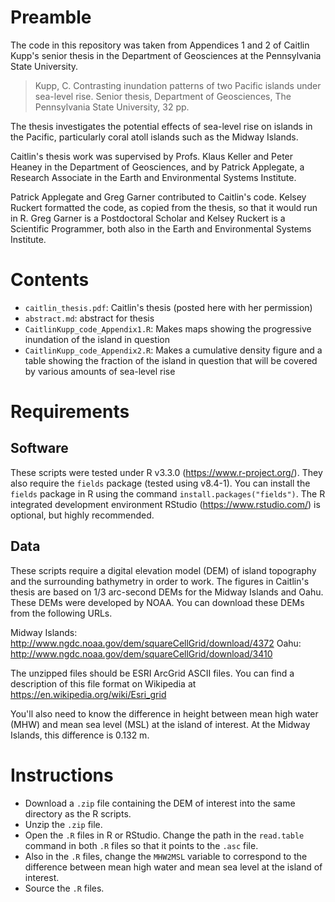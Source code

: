 # Preamble

The code in this repository was taken from Appendices 1 and 2 of Caitlin Kupp's senior thesis in the Department of Geosciences at the Pennsylvania State University.  

> Kupp, C.  Contrasting inundation patterns of two Pacific islands under sea-level rise.  Senior thesis, Department of Geosciences, The Pennsylvania State University, 32 pp.  

The thesis investigates the potential effects of sea-level rise on islands in the Pacific, particularly coral atoll islands such as the Midway Islands.  

Caitlin's thesis work was supervised by Profs. Klaus Keller and Peter Heaney in the Department of Geosciences, and by Patrick Applegate, a Research Associate in the Earth and Environmental Systems Institute.  

Patrick Applegate and Greg Garner contributed to Caitlin's code.  Kelsey Ruckert formatted the code, as copied from the thesis, so that it would run in R.  Greg Garner is a Postdoctoral Scholar and Kelsey Ruckert is a Scientific Programmer, both also in the Earth and Environmental Systems Institute.  

# Contents

* `caitlin_thesis.pdf`: Caitlin's thesis (posted here with her permission)
* `abstract.md`: abstract for thesis
* `CaitlinKupp_code_Appendix1.R`: Makes maps showing the progressive inundation of the island in question
* `CaitlinKupp_code_Appendix2.R`: Makes a cumulative density figure and a table showing the fraction of the island in question that will be covered by various amounts of sea-level rise

# Requirements

## Software

These scripts were tested under R v3.3.0 (https://www.r-project.org/).  They also require the `fields` package (tested using v8.4-1).  You can install the `fields` package in R using the command `install.packages("fields")`.  The R integrated development environment RStudio (https://www.rstudio.com/) is optional, but highly recommended.  

## Data

These scripts require a digital elevation model (DEM) of island topography and the surrounding bathymetry in order to work.  The figures in Caitlin's thesis are based on 1/3 arc-second DEMs for the Midway Islands and Oahu.  These DEMs were developed by NOAA.  You can download these DEMs from the following URLs.  

Midway Islands: http://www.ngdc.noaa.gov/dem/squareCellGrid/download/4372
Oahu: http://www.ngdc.noaa.gov/dem/squareCellGrid/download/3410

The unzipped files should be ESRI ArcGrid ASCII files.  You can find a description of this file format on Wikipedia at https://en.wikipedia.org/wiki/Esri_grid

You'll also need to know the difference in height between mean high water (MHW) and mean sea level (MSL) at the island of interest.  At the Midway Islands, this difference is 0.132 m.  

# Instructions

* Download a `.zip` file containing the DEM of interest into the same directory as the R scripts.
* Unzip the `.zip` file.
* Open the `.R` files in R or RStudio.  Change the path in the `read.table` command in both `.R` files so that it points to the `.asc` file.  
* Also in the `.R` files, change the `MHW2MSL` variable to correspond to the difference between mean high water and mean sea level at the island of interest.  
* Source the `.R` files.  

